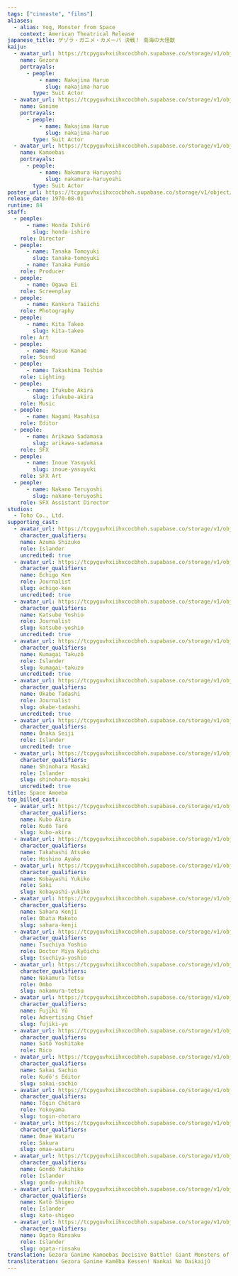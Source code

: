 ```yaml
---
tags: ["cineaste", "films"]
aliases:
  - alias: Yog, Monster from Space
    context: American Theatrical Release
japanese_title: ゲゾラ・ガニメ・カメーバ 決戦！ 南海の大怪獣
kaiju:
  - avatar_url: https://tcpyguvhxiihxcocbhoh.supabase.co/storage/v1/object/public/godzilla-cineaste-public/content/films/space-amoeba-1970/kaiju-avatars/haruo-nakajima-0.jpg
    name: Gezora
    portrayals:
      - people:
          - name: Nakajima Haruo
            slug: nakajima-haruo
        type: Suit Actor
  - avatar_url: https://tcpyguvhxiihxcocbhoh.supabase.co/storage/v1/object/public/godzilla-cineaste-public/content/films/space-amoeba-1970/kaiju-avatars/haruo-nakajima-1.jpg
    name: Ganime
    portrayals:
      - people:
          - name: Nakajima Haruo
            slug: nakajima-haruo
        type: Suit Actor
  - avatar_url: https://tcpyguvhxiihxcocbhoh.supabase.co/storage/v1/object/public/godzilla-cineaste-public/content/films/space-amoeba-1970/kaiju-avatars/haruyoshi-nakamura-0.jpg
    name: Kamoebas
    portrayals:
      - people:
          - name: Nakamura Haruyoshi
            slug: nakamura-haruyoshi
        type: Suit Actor
poster_url: https://tcpyguvhxiihxcocbhoh.supabase.co/storage/v1/object/public/godzilla-cineaste-public/content/films/space-amoeba-1970/posters/space-amoeba-1970.jpg
release_date: 1970-08-01
runtime: 84
staff:
  - people:
      - name: Honda Ishirô
        slug: honda-ishiro
    role: Director
  - people:
      - name: Tanaka Tomoyuki
        slug: tanaka-tomoyuki
      - name: Tanaka Fumio
    role: Producer
  - people:
      - name: Ogawa Ei
    role: Screenplay
  - people:
      - name: Kankura Taiichi
    role: Photography
  - people:
      - name: Kita Takeo
        slug: kita-takeo
    role: Art
  - people:
      - name: Masuo Kanae
    role: Sound
  - people:
      - name: Takashima Toshio
    role: Lighting
  - people:
      - name: Ifukube Akira
        slug: ifukube-akira
    role: Music
  - people:
      - name: Nagami Masahisa
    role: Editor
  - people:
      - name: Arikawa Sadamasa
        slug: arikawa-sadamasa
    role: SFX
  - people:
      - name: Inoue Yasuyuki
        slug: inoue-yasuyuki
    role: SFX Art
  - people:
      - name: Nakano Teruyoshi
        slug: nakano-teruyoshi
    role: SFX Assistant Director
studios:
  - Toho Co., Ltd.
supporting_cast:
  - avatar_url: https://tcpyguvhxiihxcocbhoh.supabase.co/storage/v1/object/public/godzilla-cineaste-public/content/films/space-amoeba-1970/cast-avatars/shizuko-azuma-0.jpg
    character_qualifiers:
    name: Azuma Shizuko
    role: Islander
    uncredited: true
  - avatar_url: https://tcpyguvhxiihxcocbhoh.supabase.co/storage/v1/object/public/godzilla-cineaste-public/content/films/space-amoeba-1970/cast-avatars/ken-echigo-0.jpg
    character_qualifiers:
    name: Echigo Ken
    role: Journalist
    slug: echigo-ken
    uncredited: true
  - avatar_url: https://tcpyguvhxiihxcocbhoh.supabase.co/storage/v1/object/public/godzilla-cineaste-public/content/films/space-amoeba-1970/cast-avatars/yoshio-katsube-0.jpg?t=2023-08-26T16%3A39%3A51.075Z
    character_qualifiers:
    name: Katsube Yoshio
    role: Journalist
    slug: katsube-yoshio
    uncredited: true
  - avatar_url: https://tcpyguvhxiihxcocbhoh.supabase.co/storage/v1/object/public/godzilla-cineaste-public/content/films/space-amoeba-1970/cast-avatars/takuzo-kumagai-0.jpg
    character_qualifiers:
    name: Kumagai Takuzô
    role: Islander
    slug: kumagai-takuzo
    uncredited: true
  - avatar_url: https://tcpyguvhxiihxcocbhoh.supabase.co/storage/v1/object/public/godzilla-cineaste-public/content/films/space-amoeba-1970/cast-avatars/tadashi-okabe-0.jpg
    character_qualifiers:
    name: Okabe Tadashi
    role: Journalist
    slug: okabe-tadashi
    uncredited: true
  - avatar_url: https://tcpyguvhxiihxcocbhoh.supabase.co/storage/v1/object/public/godzilla-cineaste-public/content/films/space-amoeba-1970/cast-avatars/seiji-onaka-0.jpg
    character_qualifiers:
    name: Ônaka Seiji
    role: Islander
    uncredited: true
  - avatar_url: https://tcpyguvhxiihxcocbhoh.supabase.co/storage/v1/object/public/godzilla-cineaste-public/content/films/space-amoeba-1970/cast-avatars/masaki-shinohara-0.jpg
    character_qualifiers:
    name: Shinohara Masaki
    role: Islander
    slug: shinohara-masaki
    uncredited: true
title: Space Amoeba
top_billed_cast:
  - avatar_url: https://tcpyguvhxiihxcocbhoh.supabase.co/storage/v1/object/public/godzilla-cineaste-public/content/films/space-amoeba-1970/cast-avatars/akira-kubo-0.jpg
    character_qualifiers:
    name: Kubo Akira
    role: Kudô Tarô
    slug: kubo-akira
  - avatar_url: https://tcpyguvhxiihxcocbhoh.supabase.co/storage/v1/object/public/godzilla-cineaste-public/content/films/space-amoeba-1970/cast-avatars/atsuko-takahashi-0.jpg
    character_qualifiers:
    name: Takahashi Atsuko
    role: Hoshino Ayako
  - avatar_url: https://tcpyguvhxiihxcocbhoh.supabase.co/storage/v1/object/public/godzilla-cineaste-public/content/films/space-amoeba-1970/cast-avatars/yukiko-kobayashi-0.jpg
    character_qualifiers:
    name: Kobayashi Yukiko
    role: Saki
    slug: kobayashi-yukiko
  - avatar_url: https://tcpyguvhxiihxcocbhoh.supabase.co/storage/v1/object/public/godzilla-cineaste-public/content/films/space-amoeba-1970/cast-avatars/kenji-sahara-0.jpg
    character_qualifiers:
    name: Sahara Kenji
    role: Obata Makoto
    slug: sahara-kenji
  - avatar_url: https://tcpyguvhxiihxcocbhoh.supabase.co/storage/v1/object/public/godzilla-cineaste-public/content/films/space-amoeba-1970/cast-avatars/yoshio-tsuchiya-0.jpg
    character_qualifiers:
    name: Tsuchiya Yoshio
    role: Doctor Miya Kyôichi
    slug: tsuchiya-yoshio
  - avatar_url: https://tcpyguvhxiihxcocbhoh.supabase.co/storage/v1/object/public/godzilla-cineaste-public/content/films/space-amoeba-1970/cast-avatars/tetsu-nakamura-0.jpg
    character_qualifiers:
    name: Nakamura Tetsu
    role: Ombo
    slug: nakamura-tetsu
  - avatar_url: https://tcpyguvhxiihxcocbhoh.supabase.co/storage/v1/object/public/godzilla-cineaste-public/content/films/space-amoeba-1970/cast-avatars/yu-fujiki-0.jpg
    character_qualifiers:
    name: Fujiki Yû
    role: Advertising Chief
    slug: fujiki-yu
  - avatar_url: https://tcpyguvhxiihxcocbhoh.supabase.co/storage/v1/object/public/godzilla-cineaste-public/content/films/space-amoeba-1970/cast-avatars/yoshito-sato-0.jpg
    character_qualifiers:
    name: Satô Yoshitake
    role: Rico
  - avatar_url: https://tcpyguvhxiihxcocbhoh.supabase.co/storage/v1/object/public/godzilla-cineaste-public/content/films/space-amoeba-1970/cast-avatars/sachio-sakai-0.jpg
    character_qualifiers:
    name: Sakai Sachio
    role: Kudô's Editor
    slug: sakai-sachio
  - avatar_url: https://tcpyguvhxiihxcocbhoh.supabase.co/storage/v1/object/public/godzilla-cineaste-public/content/films/space-amoeba-1970/cast-avatars/chotaro-togin-0.jpg
    character_qualifiers:
    name: Tôgin Chôtarô
    role: Yokoyama
    slug: togin-chotaro
  - avatar_url: https://tcpyguvhxiihxcocbhoh.supabase.co/storage/v1/object/public/godzilla-cineaste-public/content/films/space-amoeba-1970/cast-avatars/wataru-omae-0.jpg
    character_qualifiers:
    name: Ômae Wataru
    role: Sakura
    slug: omae-wataru
  - avatar_url: https://tcpyguvhxiihxcocbhoh.supabase.co/storage/v1/object/public/godzilla-cineaste-public/content/films/space-amoeba-1970/cast-avatars/yukihiko-gondo-0.jpg
    character_qualifiers:
    name: Gondô Yukihiko
    role: Islander
    slug: gondo-yukihiko
  - avatar_url: https://tcpyguvhxiihxcocbhoh.supabase.co/storage/v1/object/public/godzilla-cineaste-public/content/films/space-amoeba-1970/cast-avatars/shigeo-kato-0.jpg
    character_qualifiers:
    name: Katô Shigeo
    role: Islander
    slug: kato-shigeo
  - avatar_url: https://tcpyguvhxiihxcocbhoh.supabase.co/storage/v1/object/public/godzilla-cineaste-public/content/films/space-amoeba-1970/cast-avatars/rinsaku-ogata-0.jpg
    character_qualifiers:
    name: Ogata Rinsaku
    role: Islander
    slug: ogata-rinsaku
translation: Gezora Ganime Kamoebas Decisive Battle! Giant Monsters of the South Seas
transliteration: Gezora Ganime Kamêba Kessen! Nankai No Daikaijû
---
```

